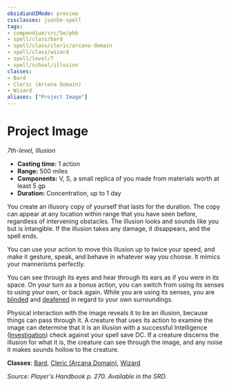 ```yaml
---
obsidianUIMode: preview
cssclasses: json5e-spell
tags:
- compendium/src/5e/phb
- spell/class/bard
- spell/class/cleric/arcana-domain
- spell/class/wizard
- spell/level/7
- spell/school/illusion
classes:
- Bard
- Cleric (Arcana Domain)
- Wizard
aliases: ["Project Image"]
---
```

# Project Image
*7th-level, Illusion*  

- **Casting time:** 1 action
- **Range:** 500 miles
- **Components:** V, S, a small replica of you made from materials worth at least 5 gp
- **Duration:** Concentration, up to 1 day

You create an illusory copy of yourself that lasts for the duration. The copy can appear at any location within range that you have seen before, regardless of intervening obstacles. The illusion looks and sounds like you but is intangible. If the illusion takes any damage, it disappears, and the spell ends.

You can use your action to move this illusion up to twice your speed, and make it gesture, speak, and behave in whatever way you choose. It mimics your mannerisms perfectly.

You can see through its eyes and hear through its ears as if you were in its space. On your turn as a bonus action, you can switch from using its senses to using your own, or back again. While you are using its senses, you are [blinded](/2-Mechanics/CLI/rules/conditions.md#blinded) and [deafened](/2-Mechanics/CLI/rules/conditions.md#deafened) in regard to your own surroundings.

Physical interaction with the image reveals it to be an illusion, because things can pass through it. A creature that uses its action to examine the image can determine that it is an illusion with a successful Intelligence ([Investigation](/2-Mechanics/CLI/rules/skills.md#Investigation)) check against your spell save DC. If a creature discerns the illusion for what it is, the creature can see through the image, and any noise it makes sounds hollow to the creature.

**Classes**: [Bard](/2-Mechanics/CLI/classes/bard.md), [Cleric (Arcana Domain)](/2-Mechanics/CLI/classes/cleric-arcana-domain-scag.md), [Wizard](/2-Mechanics/CLI/classes/wizard.md)

*Source: Player's Handbook p. 270. Available in the SRD.*